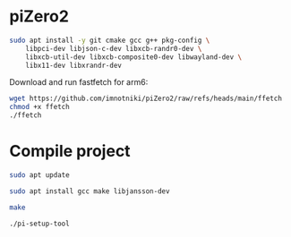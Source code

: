 # piZero2

```bash
sudo apt install -y git cmake gcc g++ pkg-config \
    libpci-dev libjson-c-dev libxcb-randr0-dev \
    libxcb-util-dev libxcb-composite0-dev libwayland-dev \
    libx11-dev libxrandr-dev
```
Download and run fastfetch for arm6:
```bash
wget https://github.com/imnotniki/piZero2/raw/refs/heads/main/ffetch
chmod +x ffetch
./ffetch
```


# Compile project
```bash
sudo apt update
```
```bash
sudo apt install gcc make libjansson-dev
```
```bash
make
```
```bash
./pi-setup-tool
```
